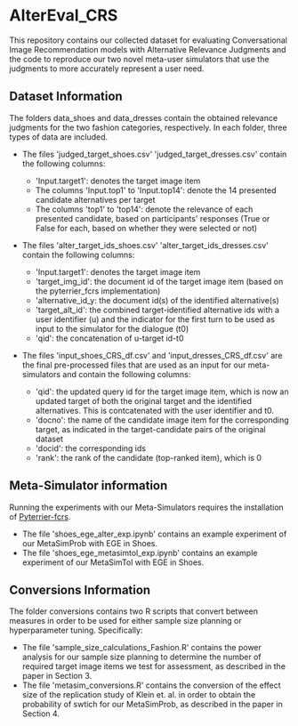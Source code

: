 # AlterEval_CRS
This repository contains our collected dataset for evaluating Conversational Image Recommendation models with Alternative Relevance Judgments and the code to reproduce our two novel meta-user simulators that use the judgments to more accurately represent a user need.

## Dataset Information
The folders data_shoes and data_dresses contain the obtained relevance judgments for the two fashion categories, respectively. In each folder, three types of data are included. 

- The files 'judged_target_shoes.csv' 'judged_target_dresses.csv' contain the following columns:
  -  'Input.target1': denotes the target image item
  -  The columns 'Input.top1' to 'Input.top14': denote the 14 presented candidate alternatives per target
  -  The columns 'top1' to 'top14': denote the relevance of each presented candidate, based on participants' responses (True or False for each, based on whether they were selected or not)
 
- The files 'alter_target_ids_shoes.csv' 'alter_target_ids_dresses.csv' contain the following columns:
   - 'Input.target1': denotes the target image item
   - 'target_img_id': the document id of the target image item (based on the pyterrier_fcrs implementation)
   - 'alternative_id_y: the document id(s) of the identified alternative(s)
   - 'target_alt_id': the combined target-identified alternative ids with a user identifier (u) and the indicator for the first turn to be used as input to the simulator for the dialogue (t0)
   - 'qid': the concatenation of u-target id-t0
 
- The files 'input_shoes_CRS_df.csv' and 'input_dresses_CRS_df.csv' are the final pre-processed files that are used as an input for our meta-simulators and contain the following columns:
  - 'qid': the updated query id for the target image item, which is now an updated target of both the original target and the identified alternatives. This is contcatenated with the user identifier and t0.
  - 'docno': the name of the candidate image item for the corresponding target, as indicated in the target-candidate pairs of the original dataset
  - 'docid': the corresponding ids
  - 'rank': the rank of the candidate (top-ranked item), which is 0


## Meta-Simulator information
Running the experiments with our Meta-Simulators requires the installation of [Pyterrier-fcrs](https://github.com/cmacdonald/pyterrier_fcrs). 

- The file 'shoes_ege_alter_exp.ipynb' contains an example experiment of our MetaSimProb with EGE in Shoes.
- The file 'shoes_ege_metasimtol_exp.ipynb' contains an example experiment of our MetaSimTol with EGE in Shoes.

## Conversions Information
The folder conversions contains two R scripts that convert between measures in order to be used for either sample size planning or hyperparameter tuning. Specifically:
- The file 'sample_size_calculations_Fashion.R' contains the power analysis for our sample size planning to determine the number of required target image items we test for assessment, as described in the paper in Section 3.
- The file 'metasim_conversions.R' contains the conversion of the effect size of the replication study of Klein et. al. in order to obtain the probability of swtich for our MetaSimProb, as described in the paper in Section 4.
